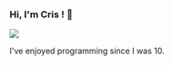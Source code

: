 ### Hi, I'm Cris ! 👋

<img src="https://github-readme-stats.vercel.app/api?username=cris691&show_icons=true&hide_border=true&theme=radical" />

I've enjoyed programming since I was 10.

